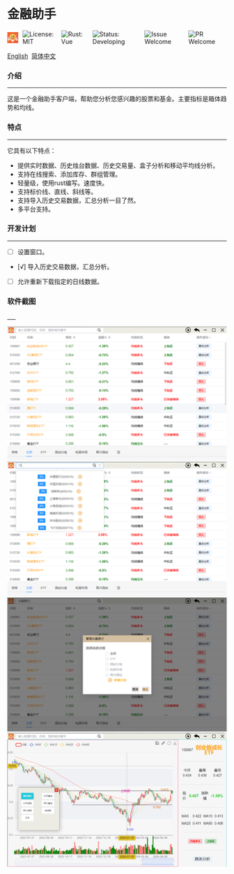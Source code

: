 # 金融助手

<div style="display: flex; align-items: center; justify-content: flex-start;">
    <img src="readme-img/icon.png" width="25" height="auto" style="margin-right: 10px;" alt="icon"> 
  <img src="https://img.shields.io/badge/license-MIT-blue" alt="License: MIT" style="margin-right: 10px;">
  <img src="https://img.shields.io/badge/rust-vue-green" alt="Rust: Vue" style="margin-right: 10px;">
  <img src="https://img.shields.io/badge/status-developing-red" alt="Status: Developing" style="margin-right: 10px;">
  <img src="https://img.shields.io/badge/issue-welcome-orange" alt="Issue Welcome" style="margin-right: 10px;">
  <img src="https://img.shields.io/badge/pr-welcome-orange" alt="PR Welcome" style="margin-right: 10px;">
</div>

[English](README.md)&nbsp;  [简体中文](README.zh.md)

<h3>介绍</h3> 

___

这是一个金融助手客户端，帮助您分析您感兴趣的股票和基金。主要指标是箱体趋势和均线。

<h3>特点</h3>

___

它具有以下特点：
- 提供实时数据、历史烛台数据、历史交易量、盒子分析和移动平均线分析。
- 支持在线搜索、添加库存、群组管理。
- 轻量级，使用rust编写。速度快。
- 支持标价线、直线、斜线等。
- 支持导入历史交易数据，汇总分析一目了然。
- 多平台支持。


<h3>开发计划</h3>

___

- [ ] 设置窗口。
- [√] 导入历史交易数据，汇总分析。
- [ ] 允许重新下载指定的日线数据。

<h3>软件截图</h3>
___

![img.png](readme-img/img.png)
![img2.png](readme-img/img2.png)
![img3.png](readme-img/img3.png)
![img4.png](readme-img/img4.png)